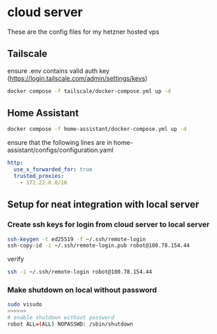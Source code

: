 # cloud server
These are the config files for my hetzner hosted vps

## Tailscale
ensure .env contains valid auth key (https://login.tailscale.com/admin/settings/keys)
```bash
docker compose -f tailscale/docker-compose.yml up -d
```

## Home Assistant
```bash
docker compose -f home-assistant/docker-compose.yml up -d
```
ensure that the following lines are in home-assistant/configs/configuration.yaml
```yml
http:
  use_x_forwarded_for: true
  trusted_proxies:
    - 172.22.0.0/16 
```

## Setup for neat integration with local server
### Create ssh keys for login from cloud server to local server
```sh
ssh-keygen -t ed25519 -f ~/.ssh/remote-login
ssh-copy-id -i ~/.ssh/remote-login.pub robot@100.78.154.44
```
verify
```sh
ssh -i ~/.ssh/remote-login robot@100.78.154.44
```

### Make shutdown on local without password
```sh
sudo visudo
>>>>>>
# enable shutdown without password
robot ALL=(ALL) NOPASSWD: /sbin/shutdown
```